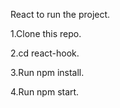 React to run the project.

1.Clone this repo.

2.cd react-hook.

3.Run npm install.

4.Run npm start.
